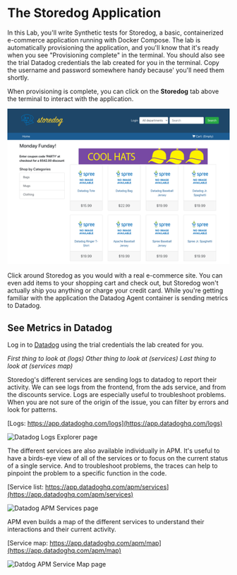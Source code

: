 # The Storedog Application
In this Lab, you'll write Synthetic tests for Storedog, a basic, containerized e-commerce application running with Docker Compose. The lab is automatically provisioning the application, and you'll know that it's ready when you see "Provisioning complete" in the terminal. You should also see the trial Datadog credentials the lab created for you in the terminal. Copy the username and password somewhere handy because' you'll need them shortly.

When provisioning is complete, you can click on the **Storedog** tab above the terminal to interact with the application. 

![The StoreDog ecommerce application home page](assets/storedog.png)

Click around Storedog as you would with a real e-commerce site. You can even add items to your shopping cart and check out, but Storedog won't actually ship you anything or charge your credit card. While you're getting familiar with the application the Datadog Agent container is sending metrics to Datadog.

## See Metrics in Datadog

Log in to [Datadog](https://app.datadoghq.com) using the trial credentials the lab created for you. 

*First thing to look at (logs)*
*Other thing to  look at (services)*
*Last thing to  look at (services map)*

Storedog's different services are sending logs to datadog to report their activity.
We can see logs from the frontend, from the ads service, and from the discounts service.
Logs are especially useful to troubleshoot problems. When you are not sure of the origin of the issue, you can filter by errors and look for patterns.

[Logs: https://app.datadoghq.com/logs](https://app.datadoghq.com/logs)

![Datadog Logs Explorer page](assets/logs.png)

The different services are also available individually in APM.
It's useful to have a birds-eye view of all of the services or to focus on the current status of a single service.
And to troubleshoot problems, the traces can help to pinpoint the problem to a specific function in the code.

[Service list: https://app.datadoghq.com/apm/services](https://app.datadoghq.com/apm/services)

![Datadog APM Services page](assets/apm.png)

APM even builds a map of the different services to understand their interactions and their current activity.

[Service map: https://app.datadoghq.com/apm/map](https://app.datadoghq.com/apm/map)

![Datdog APM Service Map page](assets/service-map.png)
